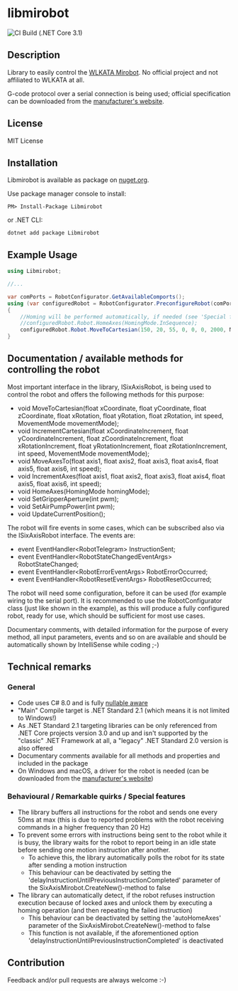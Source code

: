 # libmirobot

![CI Build (.NET Core 3.1)](https://github.com/maxkde/libmirobot/workflows/.NET%20Core/badge.svg)

## Description
Library to easily control the [WLKATA Mirobot](http://www.wlkata.com/site/index.html). No official project and not affiliated to WLKATA at all.

G-code protocol over a serial connection is being used; official specification can be downloaded from the [manufacturer's website](http://www.wlkata.com/site/downloads.html).

## License
MIT License

## Installation
Libmirobot is available as package on [nuget.org](https://www.nuget.org/packages/libmirobot/).

Use package manager console to install:
```
PM> Install-Package Libmirobot
```
or .NET CLI:
```
dotnet add package Libmirobot
```

## Example Usage
```C#
using Libmirobot;

//...

var comPorts = RobotConfigurator.GetAvailableComports();
using (var configuredRobot = RobotConfigurator.PreconfigureRobot(comPorts[0])) //Select the com port fitting to your setup, doesn't have to be comPorts[0]!
{
    //Homing will be performed automatically, if needed (see 'Special features' down below):
    //configuredRobot.Robot.HomeAxes(HomingMode.InSequence);
    configuredRobot.Robot.MoveToCartesian(150, 20, 55, 0, 0, 0, 2000, MovementMode.Linear);
}
```

## Documentation / available methods for controlling the robot
Most important interface in the library, ISixAxisRobot, is being used to control the robot and offers the following methods for this purpose:

- void MoveToCartesian(float xCoordinate, float yCoordinate, float zCoordinate, float xRotation, float yRotation, float zRotation, int speed, MovementMode movementMode);
- void IncrementCartesian(float xCoordinateIncrement, float yCoordinateIncrement, float zCoordinateIncrement, float xRotationIncrement, float yRotationIncrement, float zRotationIncrement, int speed, MovementMode movementMode);
- void MoveAxesTo(float axis1, float axis2, float axis3, float axis4, float axis5, float axis6, int speed);
- void IncrementAxes(float axis1, float axis2, float axis3, float axis4, float axis5, float axis6, int speed);
- void HomeAxes(HomingMode homingMode);
- void SetGripperAperture(int pwm);
- void SetAirPumpPower(int pwm);
- void UpdateCurrentPosition();

The robot will fire events in some cases, which can be subscribed also via the ISixAxisRobot interface. The events are:
- event EventHandler&lt;RobotTelegram&gt; InstructionSent;
- event EventHandler&lt;RobotStateChangedEventArgs&gt; RobotStateChanged;
- event EventHandler&lt;RobotErrorEventArgs&gt; RobotErrorOccurred;
- event EventHandler&lt;RobotResetEventArgs&gt; RobotResetOccurred;


The robot will need some configuration, before it can be used (for example wiring to the serial port). It is recommended to use the RobotConfigurator class (just like shown in the example), as this will produce a fully configured robot, ready for use, which should be sufficient for most use cases.

Documentary comments, with detailed information for the purpose of every method, all input parameters, events and so on are available and should be automatically shown by IntelliSense while coding ;-)

## Technical remarks

### General
- Code uses C# 8.0 and is fully [nullable aware](https://devblogs.microsoft.com/dotnet/embracing-nullable-reference-types/)
- "Main" Compile target is .NET Standard 2.1 (which means it is not limited to Windows!)
- As .NET Standard 2.1 targeting libraries can be only referenced from .NET Core projects version 3.0 and up and isn't supported by the "classic" .NET Framework at all, a "legacy" .NET Standard 2.0 version is also offered
- Documentary comments available for all methods and properties and included in the package
- On Windows and macOS, a driver for the robot is needed (can be downloaded from the [manufacturer's website](http://www.wlkata.com/site/downloads.html))


### Behavioural / Remarkable quirks / Special features
- The library buffers all instructions for the robot and sends one every 50ms at max (this is due to reported problems with the robot receiving commands in a higher frequency than 20 Hz)
- To prevent some errors with instructions being sent to the robot while it is busy, the library waits for the robot to report being in an idle state before sending one motion instruction after another.
    - To achieve this, the library automatically polls the robot for its state after sending a motion instruction
    - This behaviour can be deactivated by setting the 'delayInstructionUntilPreviousInstructionCompleted' parameter of the SixAxisMirobot.CreateNew()-method to false
- The library can automatically detect, if the robot refuses instruction execution because of locked axes and unlock them by executing a homing operation (and then repeating the failed instruction)
    - This behaviour can be deactivated by setting the 'autoHomeAxes' parameter of the SixAxisMirobot.CreateNew()-method to false
    - This function is not available, if the aforementioned option 'delayInstructionUntilPreviousInstructionCompleted' is deactivated


## Contribution
Feedback and/or pull requests are always welcome :-)
